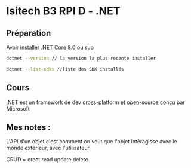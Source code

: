 # Isitech B3 RPI D - .NET

## Préparation

Avoir installer .NET Core 8.0 ou sup

```bash
dotnet --version // la version la plus recente installer

dotnet --list-sdks //liste des SDK installés
```

## Cours

.NET est un framework de dev cross-platform et open-source conçu par Microsoft

## Mes notes :

L'API d'un objet c'est comment on veut que l'objet intéragisse avec le monde extérieur, avec l'utilisateur

CRUD = creat read update delete